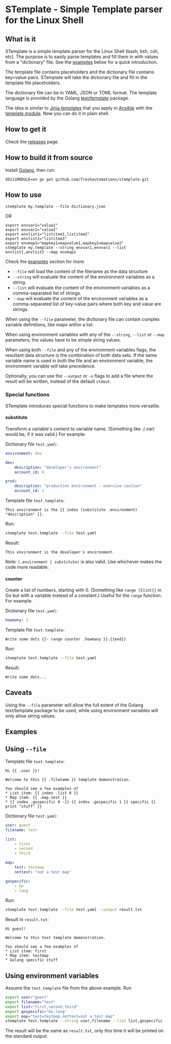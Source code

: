 # STemplate - Simple Template parser for the Linux Shell

## What is it
STemplate is a simple template parser for the Linux Shell (bash, ksh, csh, etc).
The purpose is to easily parse templates and fill them in with values from a "dictionary" file.
See the [examples](#examples) below for a quick introduction.

The template file contains placeholders and the dictionary file contains key=value pairs. STemplate will
take the dictionary file and fill in the template file placeholders.

The dictionary file can be in YAML, JSON or TOML format. The template language is provided by the Golang 
[text/template](https://golang.org/pkg/text/template/) package.

The idea is similar to [Jinja templates](http://jinja.pocoo.org/) that you apply in
[Ansible](https://docs.ansible.com/ansible/latest/index.html) with the [template module](https://docs.ansible.com/ansible/latest/modules/template_module.html).
Now you can do it in plain shell.

## How to get it
Check the [releases](https://github.com/freshautomations/stemplate/releases) page.

## How to build it from source
Install [Golang](https://golang.org/doc/install), then run:
```cgo
GO111MODULE=on go get github.com/freshautomations/stemplate.git
```

## How to use
```$bash
stemplate my.template --file dictionary.json
```
OR
```$bash
export envvar1="value1"
export envvar2="value2"
export envlist1="listitem1,listitem2"
export envlist2="listitem3"
export envmap1="mapkey1=mapvalue1,mapkey2=mapvalue2"
stemplate my.template --string envvar1,envvar2 --list envlist1,envlist2 --map envmap1
```

Check the [examples](#examples) section for more.

* `--file` will load the content of the filename as the data structure
* `--string` will evaluate the content of the environment variables as a string.
* `--list` will evaluate the content of the environment variables as a comma-separated list of strings.
* `--map` will evaluate the content of the environment variables as a comma-separated list of key-value pairs where both key and value are strings.

When using the `--file` parameter, the dictionary file can contain complex variable definitions, like maps within a list.

When using environment variables with any of the `--string`, `--list` or `--map` parameters, the values have to be simple string values.

When using both `--file` and any of the environment variables flags, the resultant data structure is the combination of both data sets.
If the same variable name is used in both the file and an environment variable, the environment variable will take precedence.

Optionally, you can use the `--output` or `-o` flags to add a file where the result will be written,
instead of the default `stdout`.

### Special functions
STemplate introduces special functions to make templates more versatile.

#### substitute
Transform a variable's content to variable name. (Something like *.(.var)* would be, if it was valid.) For example:

Dictionary file `test.yaml`:
```yaml
environment: dev

dev:
    description: "developer's environment"
    account_id: 0

prod:
    description: "production environment - exercise caution"
    account_id: 1
```

Template file `test.template`:
```gotemplate
This environment is the {{ index (substitute .environment) "description" }}.
```

Run:
```bash
stemplate test.template --file test.yaml
```

Result:
```gotemplate
This environment is the developer's environment.
```

Note: `(.environment | substitute)` is also valid. Use whichever makes the code more readable.

#### counter
Create a list of numbers, starting with 0. (Something like `range [5]int{}` in Go but with a variable instead of a constant.) Useful for the `range` function. For example:

Dictionary file `test.yaml`:
```yaml
howmany: 3
```

Template file `test.template`:
```gotemplate
Write some dots {{- range counter .howmany }}.{{end}}
```

Run:
```bash
stemplate test.template --file test.yaml
```

Result:
```gotemplate
Write some dots...
```

## Caveats
Using the `--file` parameter will allow the full extent of the Golang text/template package to be used, while using environment variables will only allow string values.

## Examples

## Using `--file`
Template file `test.template`:
```gotemplate
Hi {{ .user }}!

Welcome to this {{ .filename }} template demonstration.

You should see a few examples of
* List item: {{ index .list 0 }}
* Map item: {{ .map.test }}
* {{ index .gospecific 0 -}} {{ index .gospecific 1 }} specific {{ print "stuff" }}
```

Dictionary file `test.yaml`:
```yaml
user: guest
filename: test

list:
    - first
    - second
    - third

map:
    test: testmap
    nottest: "not a test map"

gospecific:
    - Go
    - lang
```

Run:
```bash
stemplate test.template --file test.yaml --output result.txt
```

Result in `result.txt`:
```gotemplate
Hi guest!

Welcome to this test template demonstration.

You should see a few examples of
* List item: first
* Map item: testmap
* Golang specific stuff
```

## Using environment variables
Assume the `test.template` file from the above example. Run
```bash
export user="guest"
export filename="test"
export list="first,second,third"
export gospecific="Go,lang"
export map="test=testmap,nottest=not a test map"
stemplate test.template --string user,filename --list list,gospecific --map map
```

The result will be the same as `result.txt`, only this time it will be printed on the standard output.
